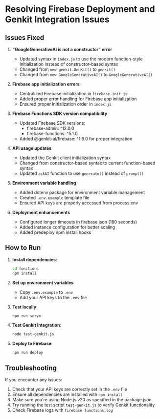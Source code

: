 # Resolving Firebase Deployment and Genkit Integration Issues

## Issues Fixed

1. **"GoogleGenerativeAI is not a constructor" error**
   - Updated syntax in `index.js` to use the modern function-style initialization instead of constructor-based syntax
   - Changed from `new genkit.GenKit()` to `genkit()`
   - Changed from `new GoogleGenerativeAI()` to `GoogleGenerativeAI()`

2. **Firebase app initialization errors**
   - Centralized Firebase initialization in `firebase-init.js`
   - Added proper error handling for Firebase app initialization
   - Ensured proper initialization order in `index.js`

3. **Firebase Functions SDK version compatibility**
   - Updated Firebase SDK versions:
     - firebase-admin: ^12.0.0
     - firebase-functions: ^5.1.0
   - Added @genkit-ai/firebase: ^1.9.0 for proper integration

4. **API usage updates**
   - Updated the Genkit client initialization syntax
   - Changed from constructor-based syntax to current function-based syntax
   - Updated `askAI` function to use `generate()` instead of `prompt()`

5. **Environment variable handling**
   - Added dotenv package for environment variable management
   - Created `.env.example` template file
   - Ensured API keys are properly accessed from process.env

6. **Deployment enhancements**
   - Configured longer timeouts in firebase.json (180 seconds)
   - Added instance configuration for better scaling
   - Added predeploy npm install hooks

## How to Run

1. **Install dependencies**:
   ```bash
   cd functions
   npm install
   ```

2. **Set up environment variables**:
   - Copy `.env.example` to `.env`
   - Add your API keys to the `.env` file

3. **Test locally**:
   ```bash
   npm run serve
   ```

4. **Test Genkit integration**:
   ```bash
   node test-genkit.js
   ```

5. **Deploy to Firebase**:
   ```bash
   npm run deploy
   ```

## Troubleshooting

If you encounter any issues:

1. Check that your API keys are correctly set in the `.env` file
2. Ensure all dependencies are installed with `npm install`
3. Make sure you're using Node.js v20 as specified in the package.json
4. Try running the test script `test-genkit.js` to verify Genkit functionality
5. Check Firebase logs with `firebase functions:log`
